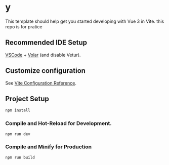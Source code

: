 # y

This template should help get you started developing with Vue 3 in Vite.
this repo is for pratice
## Recommended IDE Setup

[VSCode](https://code.visualstudio.com/) + [Volar](https://marketplace.visualstudio.com/items?itemName=Vue.volar) (and disable Vetur).

## Customize configuration

See [Vite Configuration Reference](https://vitejs.dev/config/).

## Project Setup

```sh
npm install
```

### Compile and Hot-Reload for Development.

```sh
npm run dev
```

### Compile and Minify for Production

```sh
npm run build
```

